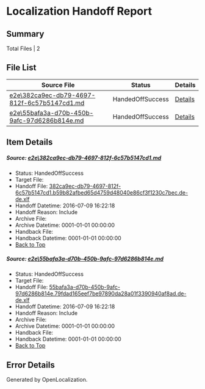 # <a name='report-top'></a> Localization Handoff Report

## Summary
 Total Files | 2

## File List
 Source File | Status | Details 
 ----------- | ------ | ------- 
 [e2e\382ca9ec-db79-4697-812f-6c57b5147cd1.md](https://github.com/OpenLocalizationTestOrg/oltest/blob/7701c5b35e74ad9b49b565a055bcfd089d836a6c/e2e/382ca9ec-db79-4697-812f-6c57b5147cd1.md) | HandedOffSuccess | [Details](#353ac6a0e7ef9305640dc0b22446d863e7e9a1511)
 [e2e\55bafa3a-d70b-450b-9afc-97d6286b814e.md](https://github.com/OpenLocalizationTestOrg/oltest/blob/7701c5b35e74ad9b49b565a055bcfd089d836a6c/e2e/55bafa3a-d70b-450b-9afc-97d6286b814e.md) | HandedOffSuccess | [Details](#a670866bb6a2420429602ad55dff4a58af7f6be42)

## Item Details
##### <a name='353ac6a0e7ef9305640dc0b22446d863e7e9a1511'></a> Source: [e2e\382ca9ec-db79-4697-812f-6c57b5147cd1.md](https://github.com/OpenLocalizationTestOrg/oltest/blob/7701c5b35e74ad9b49b565a055bcfd089d836a6c/e2e/382ca9ec-db79-4697-812f-6c57b5147cd1.md)
* Status: HandedOffSuccess
* Target File: 
* Handoff File: [382ca9ec-db79-4697-812f-6c57b5147cd1.b59b82afbed65d4759d48040e86cf3f1230c7bec.de-de.xlf](https://github.com/OpenLocalizationTestOrg/olhandoff-e2e/blob/ab639ab78d686efb12e02d97392c9e94298641e4/ol-handoff/OpenLocalizationTestOrg/oltest-dede-fly/ci/ht/382ca9ec-db79-4697-812f-6c57b5147cd1.b59b82afbed65d4759d48040e86cf3f1230c7bec.de-de.xlf)
* Handoff Datetime: 2016-07-09 16:22:18
* Handoff Reason: Include
* Archive File: 
* Archive Datetime: 0001-01-01 00:00:00
* Handback File: 
* Handback Datetime: 0001-01-01 00:00:00
* [Back to Top](#report-top)

##### <a name='a670866bb6a2420429602ad55dff4a58af7f6be42'></a> Source: [e2e\55bafa3a-d70b-450b-9afc-97d6286b814e.md](https://github.com/OpenLocalizationTestOrg/oltest/blob/7701c5b35e74ad9b49b565a055bcfd089d836a6c/e2e/55bafa3a-d70b-450b-9afc-97d6286b814e.md)
* Status: HandedOffSuccess
* Target File: 
* Handoff File: [55bafa3a-d70b-450b-9afc-97d6286b814e.79fdad165eef7be97890da28a01f3390940af8ad.de-de.xlf](https://github.com/OpenLocalizationTestOrg/olhandoff-e2e/blob/ab639ab78d686efb12e02d97392c9e94298641e4/ol-handoff/OpenLocalizationTestOrg/oltest-dede-fly/ci/ht/55bafa3a-d70b-450b-9afc-97d6286b814e.79fdad165eef7be97890da28a01f3390940af8ad.de-de.xlf)
* Handoff Datetime: 2016-07-09 16:22:18
* Handoff Reason: Include
* Archive File: 
* Archive Datetime: 0001-01-01 00:00:00
* Handback File: 
* Handback Datetime: 0001-01-01 00:00:00
* [Back to Top](#report-top)


## Error Details

Generated by OpenLocalization.
